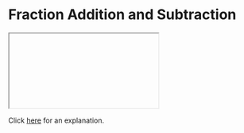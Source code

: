 # Fraction Addition and Subtraction 

<iframe></iframe>

Click [here](Explanation.md) for an explanation.

